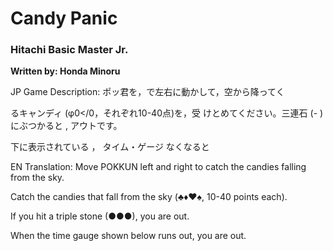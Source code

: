 
# Candy Panic
### Hitachi Basic Master Jr.
**Written by: Honda Minoru**

JP Game Description:
ポッ君を，で左右に動かして，空から降ってく 

るキャンディ (φ0</0，それぞれ10-40点)を，受 けとめてください。三連石 (- )にぶつかると , アウトです。

下に表示されている ， タイム・ゲージ なくなると

EN Translation:
Move POKKUN left and right to catch the candies falling from the sky. 

Catch the candies that fall from the sky (♣♦️♥️♠, 10-40 points each). 

If you hit a triple stone (●●●), you are out.

When the time gauge shown below runs out, you are out.
